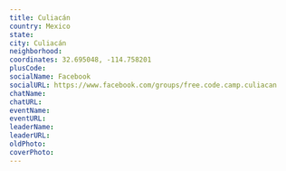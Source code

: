 ```yaml
---
title: Culiacán
country: Mexico
state: 
city: Culiacán
neighborhood: 
coordinates: 32.695048, -114.758201
plusCode:
socialName: Facebook
socialURL: https://www.facebook.com/groups/free.code.camp.culiacan
chatName:
chatURL:
eventName:
eventURL:
leaderName:
leaderURL:
oldPhoto: 
coverPhoto:
---
```

